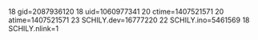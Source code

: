18 gid=2087936120
18 uid=1060977341
20 ctime=1407521571
20 atime=1407521571
23 SCHILY.dev=16777220
22 SCHILY.ino=5461569
18 SCHILY.nlink=1
